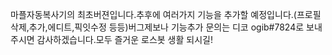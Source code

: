 마플자동복사기의 최초버젼입니다.추후에 여러가지 기능을 추가할 예정입니다.(프로필삭제,추가,에디트,픽잇수정 등등)버그제보나 기능추가 문의는 디코 ogib#7824로 보내주시면 감사하겠습니다.모두 즐거운 로스봇 생활 되시길!
